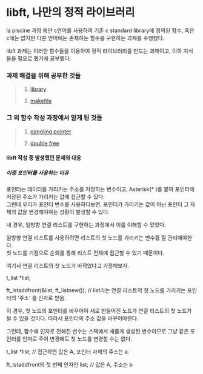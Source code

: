 # libft, 나만의 정적 라이브러리  
la piscine 과정 동안 c언어를 사용하여 기존 c standard library에 정의된 함수, 혹은 c에는 없지만 다른 언어에는 존재하는 함수를 구현하는 과제를 수행했다.  

libft 과제는 이러한 함수들을 이용하여 정적 라이브러리를 만드는 과제이고, 이하 지식들을 필요로 했기에 공부했다.  
  
### 과제 해결을 위해 공부한 것들   
> 1. [library][librarylink]   
>    
> [librarylink]:https://github.com/kshim1208/TIL/blob/main/42Courses/libft/library/README.md   
>   
> 2. [makefile][makefilelink]   
>    
> [makefilelink]:https://github.com/kshim1208/TIL/tree/main/42Courses/libft/makefile/README.md    
>
>    
### 그 외 함수 작성 과정에서 알게 된 것들   
> 1. [dangling pointer][danglingpointerlink]   
>      
>[danglingpointerlink]:https://github.com/kshim1208/TIL/tree/main/42Courses/libft/dangling%20pointer/README.md    
>     
> 2. [double free][doublefreelink]    
>   
>[doublefreelink]:https://github.com/kshim1208/TIL/blob/main/42Courses/libft/double%20free/README.md    
>    
>    
#### libft 작성 중 발생했던 문제와 대응     
     
##### 이중 포인터를 사용하는 이유    
포인터는 데이터를 가리키는 주소를 저장하는 변수이고, Asterisk(* )를 붙여 포인터에 저장된 주소가 가리키는 값에 접근할 수 있다.     
그런데 우리가 포인터 변수를 사용하다보면, 포인터가 가리키는 값이 아닌 포인터 그 자체의 값을 변경해야하는 상황이 발생할 수 있다.    
    
내 경우, 일방향 연결 리스트를 구현하는 과정에서 이를 이해할 수 있었다.    

일방향 연결 리스트를 사용하려면 리스트의 첫 노드를 가리키는 변수를 잘 관리해야한다.    
첫 노드를 기점으로 순회를 통해 리스트 전체에 접근할 수 있기 때문이다.    
    
여기서 연결 리스트의 첫 노드가 바뀌었다고 가정해보자.    
  
  t_list *list;
  
  ft_lstaddfront(&list, ft_listnew()); // list라는 연결 리스트의 첫 노드를 가리키는 포인터의 '주소' 를 인자로 받음. 
  
    
이 경우, 첫 노드의 포인터를 바꾸어야 새로 만들어진 노드가 연결 리스트의 첫 노드가 될 수 있을 것이다.
따라서 포인터의 주소 값을 바꾸어야한다.    
    
그런데, 함수에 인자로 전해진 변수는 스택에서 새롭게 생성된 변수이므로 그냥 같은 포인터를 인자로 주어 변경해도 첫 노드를 변경할 수는 없다.    
  
  t_list *list; // 접근하면 값은 A, 포인터 자체의 주소는 a.
  
  ft_lstaddfront의 첫 번째 인자인 list; // 값은 A, 주소는 b
  
  
  
